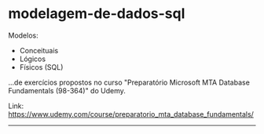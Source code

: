 # modelagem-de-dados-sql
Modelos:
- Conceituais
- Lógicos
- Físicos (SQL)

...de exercícios propostos no curso "Preparatório Microsoft MTA Database Fundamentals (98-364)" do Udemy.


Link: https://www.udemy.com/course/preparatorio_mta_database_fundamentals/


-----



